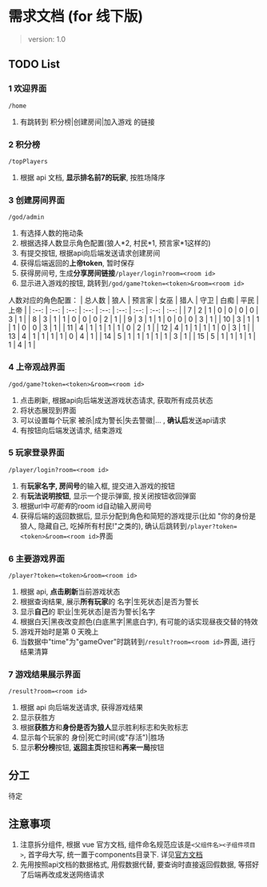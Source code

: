 
# 需求文档 (for 线下版)

> version: 1.0

## TODO List

### 1 欢迎界面

`/home`

1. 有跳转到 积分榜|创建房间|加入游戏 的链接

### 2 积分榜

`/topPlayers`

1. 根据 api 文档, **显示排名前7的玩家**, 按胜场降序

### 3 创建房间界面

`/god/admin`

1. 有选择人数的拖动条
2. 根据选择人数显示角色配置(狼人\*2, 村民\*1, 预言家\*1这样的)
3. 有提交按钮, 根据api向后端发送请求创建房间
4. 获得后端返回的**上帝token**, 暂时保存
5. 获得房间号, 生成**分享房间链接**`/player/login?room=<room id>`
6. 显示进入游戏的按钮, 跳转到`/god/game?token=<token>&room=<room id>`

人数对应的角色配置：
| 总人数 | 狼人 | 预言家 | 女巫 | 猎人 | 守卫 | 白痴 | 平民 | 上帝 |
| :--: | :--: | :--: | :--: | :--: | :--: | :--: | :--: | :--: |
| 7 | 2 | 1 | 0 | 0 | 0 | 0 | 3 | 1 |
| 8 | 3 | 1 | 1 | 0 | 0 | 0 | 2 | 1 |
| 9 | 3 | 1 | 1 | 0 | 0 | 0 | 3 | 1 |
| 10 | 3 | 1 | 1 | 1 | 0 | 0 | 3 | 1 |
| 11 | 4 | 1 | 1 | 1 | 1 | 0 | 2 | 1 |
| 12 | 4 | 1 | 1 | 1 | 1 | 0 | 3 | 1 |
| 13 | 4 | 1 | 1 | 1 | 1 | 0 | 4 | 1 |
| 14 | 5 | 1 | 1 | 1 | 1 | 1 | 3 | 1 |
| 15 | 5 | 1 | 1 | 1 | 1 | 1 | 4 | 1 |

### 4 上帝观战界面

`/god/game?token=<token>&room=<room id>`

1. 点击刷新, 根据api向后端发送游戏状态请求, 获取所有成员状态
2. 将状态展现到界面
3. 可以设置每个玩家 被杀|成为警长|失去警徽|... , **确认后**发送api请求
4. 有按钮向后端发送请求, 结束游戏

### 5 玩家登录界面

`/player/login?room=<room id>`

1. 有**玩家名字, 房间号**的输入框, 提交进入游戏的按钮
2. 有**玩法说明按钮**, 显示一个提示弹窗, 按关闭按钮收回弹窗
3. 根据url中*可能有*的room id自动输入房间号
4. 获得后端的返回数据后, 显示分配到角色和简短的游戏提示(比如 "你的身份是狼人, 隐藏自己, 吃掉所有村民!"之类的), 确认后跳转到`/player?token=<token>&room=<room id>`界面

### 6 主要游戏界面

`/player?token=<token>&room=<room id>`

1. 根据 api, **点击刷新**当前游戏状态
2. 根据查询结果, 展示**所有玩家**的 名字|生死状态|是否为警长
3. 显示**自己**的 职业|生死状态|是否为警长|名字
4. 根据白天|黑夜改变颜色(白底黑字|黑底白字), 有可能的话实现昼夜交替的特效
5. 游戏开始时是第 0 天晚上
6. 当数据中"time"为"gameOver"时跳转到`/result?room=<room id>`界面, 进行结果清算

### 7 游戏结果展示界面

`/result?room=<room id>`

1. 根据 api 向后端发送请求, 获得游戏结果
2. 显示获胜方
3. 根据**获胜方**和**身份是否为狼人**显示胜利标志和失败标志
4. 显示每个玩家的 身份|死亡时间(或"存活")|胜场
5. 显示**积分榜**按钮, **返回主页**按钮和**再来一局**按钮

## 分工

待定

## 注意事项

1. 注意拆分组件, 根据 vue 官方文档, 组件命名规范应该是`<父组件名><子组件项目>`, 首字母大写, 统一置于components目录下. 详见[官方文档](https://cn.vuejs.org/v2/style-guide/#%E7%B4%A7%E5%AF%86%E8%80%A6%E5%90%88%E7%9A%84%E7%BB%84%E4%BB%B6%E5%90%8D%E5%BC%BA%E7%83%88%E6%8E%A8%E8%8D%90)
2. 先用按照api文档的数据格式, 用假数据代替, 要查询时直接返回假数据, 等搭好了后端再改成发送网络请求